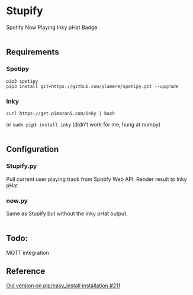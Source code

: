# Stupify
Spotify Now Playing Inky pHat Badge
<br><br>
## Requirements
 
### Spotipy
```
pip3 spotipy
pip3 install git+https://github.com/plamere/spotipy.git --upgrade
```
### Inky 
``` 
curl https://get.pimoroni.com/inky | bash
```
or ```sudo pip3 install inky``` (didn't work for me, hung at numpy)
<br><br>
## Configuration
### Stupify.py
Pull current user playing track from Spotify Web API.
Render result to Inky pHat

### now.py
Same as Stupify but without the Inky pHat output.
<br><br>
## Todo:
MQTT integration

## Reference
[Old version on pip/easy_install installation #211](https://github.com/plamere/spotipy/issues/211)